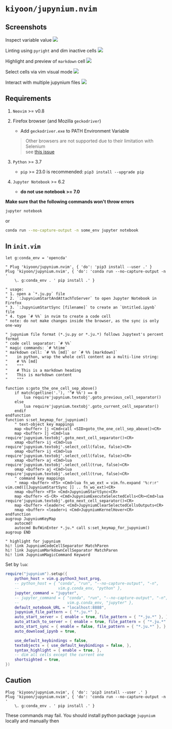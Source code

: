 # `kiyoon/jupynium.nvim`

## Screenshots

Inspect variable value
![](./imgs/jupy/jupynium_inspect_var_value.png)

Linting using `pyright` and dim inactive cells
![](./imgs/jupy/jupynium_linting_using_pyright_and_dim_inactive_cells.png)

Highlight and preview of `markdown` cell
![](./imgs/jupy/jupynium_md_highlight_and_preview.png)

Select cells via vim visual mode
![](./imgs/jupy/jupynium_select_cells_using_visual_mode.png)

Interact with multiple jupynium files
![](./imgs/jupy/jupynium_interact_with_multiple_jupy_files.png)

## Requirements

1. `Neovim` >= v0.8  
2. Firefox browser (and Mozilla `geckodriver`)  
    - Add `geckodriver.exe` to PATH Environment Variable  
    > Other browsers are not supported due to their limitation with Selenium  
    > see [this issue](https://github.com/kiyoon/jupynium.nvim/issues/49#issuecomment-1443304753)  

3. `Python` >= 3.7  
    - `pip` >= 23.0 is recommended: `pip3 install --upgrade pip`  
4. `Jupyter Notebook` >= 6.2  
    - **do not use notebook >= 7.0**  

**Make sure that the following commands won't throw errors**  

``` sh
jupyter notebook
```

or  

``` sh
conda run --no-capture-output -n some_env jupyter notebook
```

## In `init.vim`

``` vim
let g:conda_env = 'opencda'

" Plug 'kiyoon/jupynium.nvim', { 'do': 'pip3 install --user .' }
Plug 'kiyoon/jupynium.nvim', { 'do': 'conda run --no-capture-output -n '
    \. g:conda_env . ' pip install .' }

" usage:
" 1. open a `*.ju.py` file
" 2. `:JupyniumStartAndAttachToServer` to open Jupyter Notebook in Firefox
" 3. `:JupyniumStartSync [filename]` to create an `Untitled.ipynb` file
" 4. type `# %%` in nvim to create a code cell
" note: do not make changes inside the browser, as the sync is only one-way

" jupynium file format (*.ju.py or *.ju.*) follows Jupytext's percent format
" code cell separator: `# %%`
" magic commands: `# %time`
" markdown cell: `# %% [md]` or `# %% [markdown]`
"    in python, wrap the whole cell content as a multi-line string:
"    # %% [md]
"    """
"    # This is a markdown heading
"    This is markdown content
"    """

function s:goto_the_one_cell_sep_above()
    if match(getline('.'), '^# %%') == 0
        lua require'jupynium.textobj'.goto_previous_cell_separator()
    else
        lua require'jupynium.textobj'.goto_current_cell_separator()
    endif
endfunction
function s:set_keymap_for_jupynium()
    " text-object key mappings
    map <buffer> [j <Cmd>call <SID>goto_the_one_cell_sep_above()<CR>
    map <buffer> ]j <Cmd>lua require'jupynium.textobj'.goto_next_cell_separator()<CR>
    xmap <buffer> ij <Cmd>lua require'jupynium.textobj'.select_cell(false, false)<CR>
    omap <buffer> ij <Cmd>lua require'jupynium.textobj'.select_cell(false, false)<CR>
    xmap <buffer> aj <Cmd>lua require'jupynium.textobj'.select_cell(true, false)<CR>
    omap <buffer> aj <Cmd>lua require'jupynium.textobj'.select_cell(true, false)<CR>
    " command key mappings
    " nmap <buffer> <F5> <Cmd>lua fn_wo_ext = vim.fn.expand '%:r:r' vim.cmd([[JupyniumStartSync ]] .. fn_wo_ext)<CR>
    nmap <buffer> <F5> <Cmd>JupyniumStartSync<CR>
    map <buffer> <S-CR> <Cmd>JupyniumExecuteSelectedCells<CR><Cmd>lua require'jupynium.textobj'.goto_next_cell_separator()<CR>
    map <buffer> <leader>c <Cmd>JupyniumClearSelectedCellsOutputs<CR>
    nmap <buffer> <leader>i <Cmd>JupyniumKernelHover<CR>
endfunction
augroup JupyniumKeyMap
    autocmd!
    autocmd BufWinEnter *.ju.* call s:set_keymap_for_jupynium()
augroup END

" highlight for jupynium
hi! link JupyniumCodeCellSeparator MatchParen
hi! link JupyniumMarkdownCellSeparator MatchParen
hi! link JupyniumMagicCommand Keyword
```

Set by `lua`:  

``` lua
require("jupynium").setup({
    python_host = vim.g.python3_host_prog,
    -- python_host = { "conda", "run", "--no-capture-output", "-n",
    --                 vim.g.conda_env, "python" },
    jupyter_command = "jupyter",
    -- jupyter_command = { "conda", "run", "--no-capture-output", "-n",
    --                     vim.g.conda_env, "jupyter" },
    default_notebook_URL = "localhost:8888",
    jupynium_file_pattern = { "*.ju.*" },
    auto_start_server = { enable = true, file_pattern = { "*.ju.*" }, },
    auto_attach_to_server = { enable = true, file_pattern = { "*.ju.*" }, },
    auto_start_sync = { enable = false, file_pattern = { "*.ju.*" }, },
    auto_download_ipynb = true,

    use_default_keybindings = false,
    textobjects = { use_default_keybindings = false, },
    syntax_highlight = { enable = true, },
    -- dim all cells except the current one
    shortsighted = true,
})
```

## Caution

``` vim
Plug 'kiyoon/jupynium.nvim', { 'do': 'pip3 install --user .' }
Plug 'kiyoon/jupynium.nvim', { 'do': 'conda run --no-capture-output -n '
    \. g:conda_env . ' pip install .' }
```

These commands may fail. You should install python package `jupynium` locally
and manually then  
